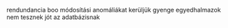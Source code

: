 rendundancia boo
módosítási anomáliákat kerüljük
gyenge egyedhalmazok nem tesznek jót az adatbázisnak
